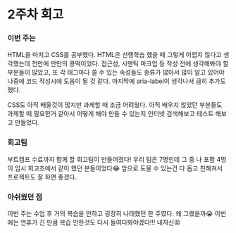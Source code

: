 # 2주차 회고

### 이번 주는

HTML을 마치고 CSS를 공부했다. HTML은 선행학습 했을 때 그렇게 어렵지 않다고 생각했는데 천만에 만만의 콩떡이었다. 접근성, 시맨틱 마크업 등 작성 전에 생각해봐야 할 부분들이 많았고, 또 각 태그마다 쓸 수 있는 속성들도 종류가 많아서 많이 알고 있어야 나중에 코드 작성시에 도움이 될 것 같다. 마지막에 aria-label이 생각나서 급히 추가도 했다.

CSS도 아직 배울것이 많지만 과제할 때 조금 어려웠다. 아직 배우지 않았던 부분들도 과제할 때 필요한거 같아서 어떻게 해야 만들 수 있는지 인터넷 검색해보고 테스트 해보고 만들었다.

### 회고팀

부트캠프 수료까지 함께 할 회고팀이 만들어졌다! 우리 팀은 7명인데 그 중 나 포함 4명이 임시 회고조에서 같이 했던 분들이었다😂 앞으로 도울 수 있는건 다 돕고 친해져서 프로젝트도 잘 하면 좋겠다.

### 아쉬웠던 점

이번 주는 수업 후 거의 복습을 안하고 굉장히 나태했던 한 주였다. 왜 그랬을까😭 이번에는 연휴가 긴 만큼 복습 안한것도 다시 들여다봐야겠다!!! 내자신😡
